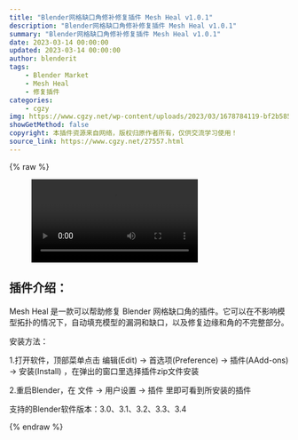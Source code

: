 ```yaml
---
title: "Blender网格缺口角修补修复插件 Mesh Heal v1.0.1"
description: "Blender网格缺口角修补修复插件 Mesh Heal v1.0.1"
summary: "Blender网格缺口角修补修复插件 Mesh Heal v1.0.1"
date: 2023-03-14 00:00:00
updated: 2023-03-14 00:00:00
author: blenderit
tags: 
    - Blender Market
    - Mesh Heal
    - 修复插件
categories:
    - cgzy
img: https://www.cgzy.net/wp-content/uploads/2023/03/1678784119-bf2b585aaeb7a04.jpg
showGetMethod: false
copyright: 本插件资源来自网络，版权归原作者所有，仅供交流学习使用！
source_link: https://www.cgzy.net/27557.html
---
```


{% raw %}
<figure class="wp-block-video aligncenter"><video controls src="https://cloud.video.taobao.com//play/u/717183932/p/1/e/6/t/1/399073956588.mp4"></video></figure><div class="wp-block-pandastudio-title"><div class="title_style_01"><h2 id="h2-0">插件介绍：</h2></div></div><p class="is-style-text-indent-2em">Mesh Heal 是一款可以帮助修复 Blender 网格缺口角的插件。它可以在不影响模型拓扑的情况下，自动填充模型的漏洞和缺口，以及修复边缘和角的不完整部分。</p><div class="wp-block-pandastudio-title"><div class="title_style_01"><p>安装方法：</p></div></div><p>1.打开软件，顶部菜单点击 编辑(Edit) → 首选项(Preference) → 插件(AAdd-ons) → 安装(Install) ，在弹出的窗口里选择插件zip文件安装</p><p>2.重启Blender，在 文件 → 用户设置 → 插件 里即可看到所安装的插件</p><div class="wp-block-pandastudio-tips"><div class="tip success "><p>支持的Blender软件版本：3.0、3.1、3.2、3.3、3.4</p>
</div></div>
<div style="display: none">cgzy</div>
{% endraw %}